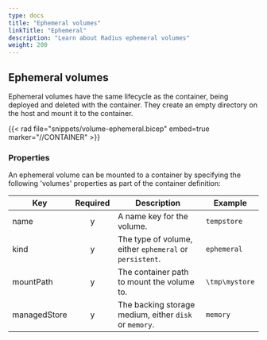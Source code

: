 ```yaml
---
type: docs
title: "Ephemeral volumes"
linkTitle: "Ephemeral"
description: "Learn about Radius ephemeral volumes"
weight: 200
---
```


## Ephemeral volumes

Ephemeral volumes have the same lifecycle as the container, being deployed and deleted with the container. They create an empty directory on the host and mount it to the container.

{{< rad file="snippets/volume-ephemeral.bicep" embed=true marker="//CONTAINER" >}}

### Properties

An ephemeral volume can be mounted to a container by specifying the following 'volumes' properties as part of the container definition:

| Key  | Required | Description | Example |
|------|:--------:|-------------|---------|
| name | y | A name key for the volume. | `tempstore`
| kind | y | The type of volume, either `ephemeral` or `persistent`. | `ephemeral`
| mountPath | y | The container path to mount the volume to. | `\tmp\mystore`
| managedStore | y | The backing storage medium, either `disk` or `memory`. | `memory`

